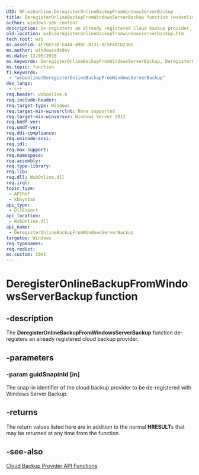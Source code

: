 ```yaml
---
UID: NF:wsbonline.DeregisterOnlineBackupFromWindowsServerBackup
title: DeregisterOnlineBackupFromWindowsServerBackup function (wsbonline.h)
author: windows-sdk-content
description: De-registers an already registered Cloud backup provider.
old-location: wsb\deregisteronlinebackupfromwindowsserverbackup.htm
tech.root: wsb
ms.assetid: 4E70EF3D-E4AA-498C-B131-8C5F48CD230E
ms.author: windowssdkdev
ms.date: 12/05/2018
ms.keywords: DeregisterOnlineBackupFromWindowsServerBackup, DeregisterOnlineBackupFromWindowsServerBackup function [Windows Server Backup], wsb.deregisteronlinebackupfromwindowsserverbackup, wsbonline/DeregisterOnlineBackupFromWindowsServerBackup
ms.topic: function
f1_keywords: 
 - "wsbonline/DeregisterOnlineBackupFromWindowsServerBackup"
dev_langs:
 - c++
req.header: wsbonline.h
req.include-header: 
req.target-type: Windows
req.target-min-winverclnt: None supported
req.target-min-winversvr: Windows Server 2012
req.kmdf-ver: 
req.umdf-ver: 
req.ddi-compliance: 
req.unicode-ansi: 
req.idl: 
req.max-support: 
req.namespace: 
req.assembly: 
req.type-library: 
req.lib: 
req.dll: WsbOnline.dll
req.irql: 
topic_type:
 - APIRef
 - kbSyntax
api_type:
 - DllExport
api_location:
 - WsbOnline.dll
api_name:
 - DeregisterOnlineBackupFromWindowsServerBackup
targetos: Windows
req.typenames: 
req.redist: 
ms.custom: 19H1
---
```


# DeregisterOnlineBackupFromWindowsServerBackup function


## -description


The 
  <b>DeregisterOnlineBackupFromWindowsServerBackup</b> 
  function de-registers an already registered cloud backup provider.


## -parameters




### -param guidSnapinId [in]

The snap-in identifier of the cloud backup provider to be de-registered with Windows Server Backup.


## -returns



The return values listed here are in addition to the normal <b>HRESULT</b>s that may 
    be returned at any time from the function.




## -see-also




<a href="https://docs.microsoft.com/previous-versions/windows/desktop/wsb/windows-server-backup-api-functions">Cloud  Backup Provider API Functions</a>
 

 

